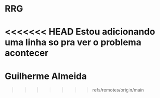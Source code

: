 # RRG
<<<<<<< HEAD
Estou adicionando uma linha so pra ver o problema acontecer
=======

# Guilherme Almeida
>>>>>>> refs/remotes/origin/main

